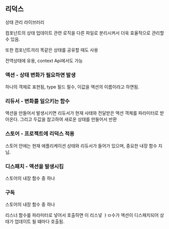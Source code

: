 ## 리덕스

상태 관리 라이브러리

컴포넌트의 상태 업데이트 관련 로직을 다른 파일로 분리시켜서 더욱 효율적으로 관리할 수 있음.

또한 컴포넌트끼리 똑같은 상태를 공유할 때도 사용

전역상태에 유용, context Api에서도 가능

### 액션 - 상태 변화가 필요하면 발생

하나의 객체로 표현됨, type 필드 필수, 이값을 액션의 이름이라고 하면됨.



### 리듀서 - 변화를 일으키는 함수

액션을 만들어서 발생시키면 리듀서가 현재 사태와 전달받은 액션 객체를 파라미터로 받아온다. 그리고 두값을 참고하여 새로운 상태를 만들어서 반환



### 스토어 - 프로젝트에 리덕스 적용

스토어 안에는 현재 애플리케이션 상태와 리듀서가 들어가 있으며, 중요한 내장 함수 지님.



### 디스패치 - 액션을 발생시킴

스토어의 내장 함수 중 하나



### 구독

스토어의 내장 함수 중 하나 

리스너 함수를 파라미터로 넣어서 호출하면 이 리스넣 ㅏㅁ수가 액션이 디스패치되어 상태가 업데이트 될 떄마다 호출됨.

